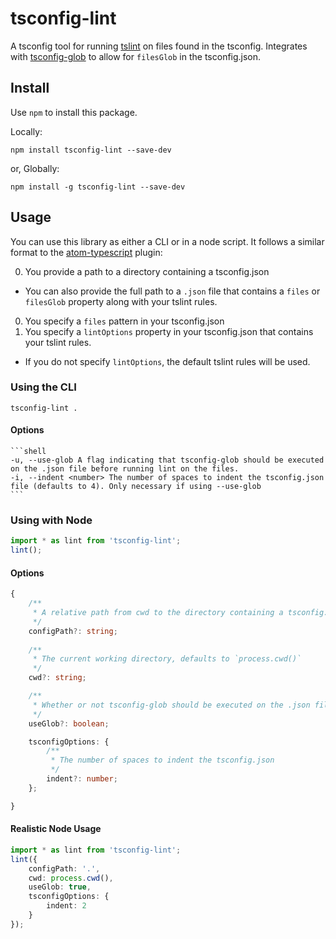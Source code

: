 # tsconfig-lint
A tsconfig tool for running [tslint](https://github.com/palantir/tslint) on files found in the tsconfig. Integrates with [tsconfig-glob](https://github.com/wjohnsto/tsconfig-glob) to allow for `filesGlob` in the tsconfig.json.

## Install

Use `npm` to install this package.

Locally:

```shell
npm install tsconfig-lint --save-dev
```

or, Globally:

```shell
npm install -g tsconfig-lint --save-dev
```

## Usage

You can use this library as either a CLI or in a node script. It follows a similar format to the [atom-typescript](https://github.com/TypeStrong/atom-typescript/blob/master/docs/tsconfig.md) plugin:

0. You provide a path to a directory containing a tsconfig.json
  - You can also provide the full path to a `.json` file that contains a `files` or `filesGlob` property along with your tslint rules.
0. You specify a `files` pattern in your tsconfig.json
0. You specify a `lintOptions` property in your tsconfig.json that contains your tslint rules.
  - If you do not specify `lintOptions`, the default tslint rules will be used.

### Using the CLI
```shell
tsconfig-lint .
```

#### Options

	```shell
	-u, --use-glob A flag indicating that tsconfig-glob should be executed on the .json file before running lint on the files.
	-i, --indent <number> The number of spaces to indent the tsconfig.json file (defaults to 4). Only necessary if using --use-glob
	```

### Using with Node

```ts
import * as lint from 'tsconfig-lint';
lint();
```

#### Options

```ts
{
	/**
	 * A relative path from cwd to the directory containing a tsconfig.json. If not specified, the '.' is used.
	 */
	configPath?: string;
	
	/**
	 * The current working directory, defaults to `process.cwd()`
	 */
	cwd?: string;

	/**
	 * Whether or not tsconfig-glob should be executed on the .json file before running lint on the files.
	 */
	useGlob?: boolean;

	tsconfigOptions: {
		/**
		 * The number of spaces to indent the tsconfig.json
		 */
		indent?: number;
	};	

}
```
#### Realistic Node Usage

```ts
import * as lint from 'tsconfig-lint';
lint({
	configPath: '.',
	cwd: process.cwd(),
	useGlob: true,
	tsconfigOptions: {
		indent: 2
	}
});
```

